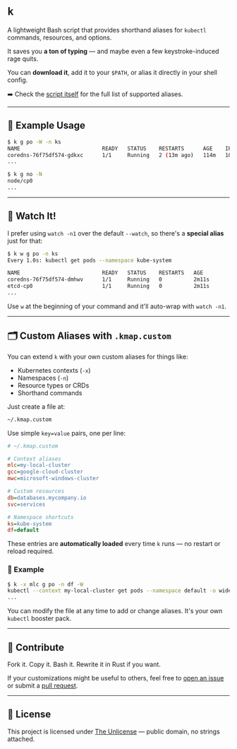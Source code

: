 # `k`

A lightweight Bash script that provides shorthand aliases for `kubectl` commands, resources, and options.

It saves you **a ton of typing** — and maybe even a few keystroke-induced rage quits.

You can **download it**, add it to your `$PATH`, or alias it directly in your shell config.

➡️ Check the [script itself](k) for the full list of supported aliases.

---

## 🔧 Example Usage

```bash
$ k g po -W -n ks
NAME                          READY   STATUS    RESTARTS      AGE    IP          NODE   NOMINATED NODE   READINESS GATES
coredns-76f75df574-gdkxc      1/1     Running   2 (13m ago)   114m   10.88.0.6   cp0    <none>           <none>
...
```

```bash
$ k g no -N
node/cp0
...
```

---

## 👀 Watch It!

I prefer using `watch -n1` over the default `--watch`, so there's a **special alias** just for that:

```bash
$ k w g po -n ks
Every 1.0s: kubectl get pods --namespace kube-system

NAME                          READY   STATUS    RESTARTS   AGE
coredns-76f75df574-dmhwv      1/1     Running   0          2m11s
etcd-cp0                      1/1     Running   0          2m11s
...
```

Use `w` at the beginning of your command and it'll auto-wrap with `watch -n1`.

---

## 🗂️ Custom Aliases with `.kmap.custom`

You can extend `k` with your own custom aliases for things like:

- Kubernetes contexts (`-x`)
- Namespaces (`-n`)
- Resource types or CRDs
- Shorthand commands

Just create a file at:

```bash
~/.kmap.custom
```

Use simple `key=value` pairs, one per line:

```ini
# ~/.kmap.custom

# Context aliases
mlc=my-local-cluster
gcc=google-cloud-cluster
mwc=microsoft-windows-cluster

# Custom resources
db=databases.mycompany.io
svc=services

# Namespace shortcuts
ks=kube-system
df=default
```

These entries are **automatically loaded** every time `k` runs — no restart or reload required.

### 🧪 Example

```bash
$ k -x mlc g po -n df -W
kubectl --context my-local-cluster get pods --namespace default -o wide
...
```

You can modify the file at any time to add or change aliases. It's your own `kubectl` booster pack.

---

## 🙌 Contribute

Fork it. Copy it. Bash it. Rewrite it in Rust if you want.

If your customizations might be useful to others, feel free to [open an issue](https://github.com/gnufred/k/issues) or submit a [pull request](https://github.com/gnufred/k/pulls).

---

## 🪪 License

This project is licensed under [The Unlicense](https://unlicense.org) — public domain, no strings attached.
